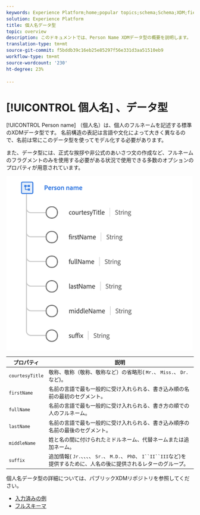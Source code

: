```yaml
---
keywords: Experience Platform;home;popular topics;schema;Schema;XDM;fields;schemas;Schemas;fullName;xdm:fullName;person name;name;datatype;data-type;data type;
solution: Experience Platform
title: 個人名データ型
topic: overview
description: このドキュメントでは、Person Name XDMデータ型の概要を説明します。
translation-type: tm+mt
source-git-commit: f5bddb39c16eb25e85297f56e331d3aa51510eb9
workflow-type: tm+mt
source-wordcount: '230'
ht-degree: 23%

---
```



# [!UICONTROL 個人名] 、データ型

[!UICONTROL Person name] （個人名）は、個人のフルネームを記述する標準のXDMデータ型です。 名前構造の表記は言語や文化によって大きく異なるので、名前は常にこのデータ型を使ってモデル化する必要があります。

また、データ型には、正式な挨拶や非公式のあいさつ文の作成など、フルネームのフラグメントのみを使用する必要がある状況で使用できる多数のオプションのプロパティが用意されています。

<img src="../images/data-types/person-name.png" width="500" /><br />

| プロパティ | 説明 |
| --- | --- |
| `courtesyTitle` | 敬称、敬称（敬称、敬称など）の省略形( `Mr.`、 `Miss.`、 `Dr.`など)。 |
| `firstName` | 名前の言語で最も一般的に受け入れられる、書き込み順の名前の最初のセグメント。 |
| `fullName` | 名前の言語で最も一般的に受け入れられる、書き方の順での人のフルネーム。 |
| `lastName` | 名前の言語で最も一般的に受け入れられる、書き込み順序の名前の最後のセグメント。 |
| `middleName` | 姓と名の間に付けられたミドルネーム、代替ネームまたは追加ネーム。 |
| `suffix` | 追加情報( `Jr.`、、、、 `Sr.`、 `M.D.`、 `PhD`、 `I``II``III`など)を提供するために、人名の後に提供されるレターのグループ。 |

個人名データ型の詳細については、パブリックXDMリポジトリを参照してください。

* [入力済みの例](https://github.com/adobe/xdm/blob/master/components/datatypes/person-name.example.1.json)
* [フルスキーマ](https://github.com/adobe/xdm/blob/master/components/datatypes/person-name.schema.json)
